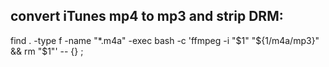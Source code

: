 
## convert iTunes mp4 to mp3 and strip DRM:

   find . -type f -name "*.m4a" -exec bash -c 'ffmpeg -i "$1" "${1/m4a/mp3}" && rm "$1"' -- {} \;
